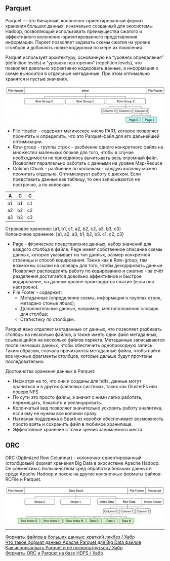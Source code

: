 ## Parquet
Parquet — это бинарный, колоночно-ориентированный формат хранения больших данных, изначально созданный для экосистемы Hadoop, позволяющий использовать преимущества сжатого и эффективного колоночно-ориентированного представления информации. Паркет позволяет задавать схемы сжатия на уровне столбцов и добавлять новые кодировки по мере их появления.  
  
Parquet использует архитектуру, основанную на “уровнях определения” (definition levels) и “уровнях повторения” (repetition levels), что позволяет довольно эффективно кодировать данные, а информация о схеме выносится в отдельные метаданные.
При этом оптимально хранятся и пустые значения.
  
<img src="https://github.com/oldos-orwell/data_notes/blob/main/images/parquet.png"/>  
  
* File Header - содержит магическое число PAR1, которое позволяет прочитать и определить, что это Parquet-файл для его дальнейшей оптимизации.
* Row-group - группы строк - разбиение одного конкретного файла на множество маленьких блоков для того, чтобы в случае необходимости не приходилось вычитывать весь огромный файл. Позволяет параллельно работать с данными на уровне Map-Reduce
* Column Chunk - разбиение по колонкам - каждую колонку можно прочитать отдельно. Оптимизирует работу с диском. Если представить данные как таблицу, то они записываются не построчно, а по колонкам.  
  
| A  | C  | C  |  
|----|----|----|  
| a1 | b1 | c1 |  
| a2 | b2 | c2 |  
| a3 | b3 | c3 |

Строковое хранение: [a1, b1, c1, a2, b2, c2, a3, b3, c3]  
Колоночное хранение: [a1, a2, a3, b1, b2, b3. c1, c2, c3]
 
* Page - физическое представление данных, набор значений для каждого столбца в файле. Page имеет собственное описание схемы данных, которое указывает на тип данных, размер конкретной страницы и способ кодирования. Также как в Row-group, там возможны ссылки на словарь для того, чтобы декодировать данные. Позволяет распределять работу по кодированию и сжатию - за счёт разделения достигается довольно эффективное и быстрое кодирование, на данном уровне производится сжатие (если оно настроено).
* File Footer - содержит:  
  * Метаданные (определение схемы, информация о группах строк, метадано стоные лбцах);
  * Дополнительные данные, например, местоположение словаря для столбца;
  * Статистику по столбцам.
  
Parquet явно отделяет метаданные от данных, что позволяет разбивать столбцы на несколько файлов, а также иметь один файл метаданных, ссылающийся на несколько файлов паркета. Метаданные записываются после значащих данных, чтобы обеспечить однопроходную запись. Таким образом, сначала прочитаются метаданные файла, чтобы найти все нужные фрагменты столбцов, которые дальше будут прочтены последовательно.  
   
Достоинства хранения данных в Parquet:
* Несмотря на то, что они и созданы для hdfs, данные могут храниться и в других файловых системах, таких как GlusterFs или поверх NFS
* По сути это просто файлы, а значит с ними легко работать, перемещать, бэкапить и реплицировать.
* Колончатый вид позволяет значительно ускорить работу аналитика, если ему не нужны все колонки сразу.
* Нативная поддержка в Spark из коробки обеспечивает возможность просто взять и сохранить файл в любимое хранилище.
* Эффективное хранение с точки зрения занимаемого места.

## ORC
ORC (Optimized Row Columnar) - колоночно-ориентированный (столбцовый) формат хранения Big Data в экосистеме Apache Hadoop. Он совместим с большинством сред обработки больших данных в среде Apache Hadoop и похож на другие колоночные форматы файлов: RCFile и Parquet.  
  
<img src="https://github.com/oldos-orwell/data_notes/blob/main/images/orc2.png"/>  


___
[Форматы файлов в больших данных: краткий ликбез / Хабр](https://habr.com/ru/companies/vk/articles/504952/)  
[Что такое формат данных Apache Parquet для Big Data файлов](https://bigdataschool.ru/wiki/parquet)  
[Как использовать Parquet и не поскользнуться / Хабр](https://habr.com/ru/companies/wrike/articles/279797/)  
[Форматы ORC и Parquet на базе HDFS / Хабр](https://habr.com/ru/companies/oleg-bunin/articles/761780/)  
